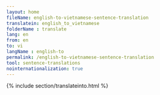 ```yaml
---
layout: home
fileName: english-to-vietnamese-sentence-translation
translatein: english_to_vietnamese
folderName : translate
lang: en
from: en
to: vi
langName : english-to
permalink: /english-to-vietnamese-sentence-translation
tool: sentence-translations
nointernationalization: true
---
```

{% include section/translateinto.html %}
